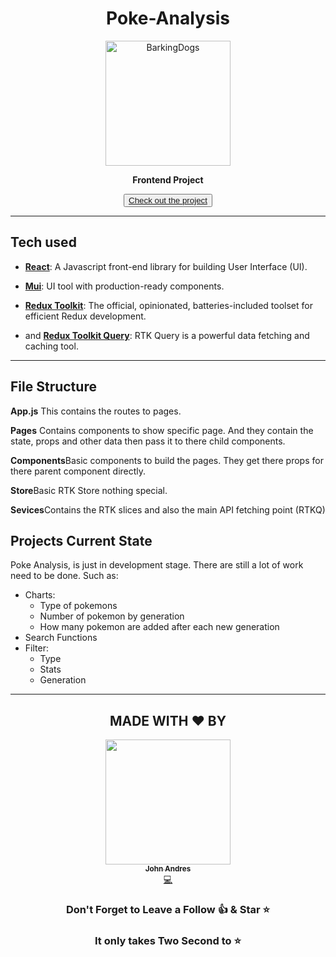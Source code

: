 <div align="center">

# Poke-Analysis

<a href="https://pokeanalysis.netlify.app/"><img src="https://media3.giphy.com/media/fSvqyvXn1M3btN8sDh/giphy.gif?cid=ecf05e47ik0kxtqnhhknu27hdkgplg126dx4tdjtll4gddbp&rid=giphy.gif&ct=g" width="200px;" alt="BarkingDogs"/></a>
<p><b>Frontend Project</b></p>

<button><a href="https://pokeanalysis.netlify.app/">Check out the project</a></button>
</div>
<hr>

## Tech used

- <b>[React](https://reactjs.org/)</b>: A Javascript front-end library for building User Interface (UI).
- <b>[Mui](https://mui.com/)</b>: UI tool with production-ready components.
- <b>[Redux Toolkit](https://redux-toolkit.js.org/)</b>: The official, opinionated, batteries-included toolset for efficient Redux development.

- and <b>[Redux Toolkit Query](https://redux-toolkit.js.org/rtk-query/overview)</b>: RTK Query is a powerful data fetching and caching tool. 
<hr>

## File Structure
<b>App.js</b> This contains the routes to pages.

<b>Pages</b> Contains components to show specific page. And they contain the state, props and other data then pass it to there child components.

<b>Components</b>Basic components to build the pages. They get there props for there parent component directly.

<b>Store</b>Basic RTK Store nothing special.

<b>Sevices</b>Contains the RTK slices and also the main API fetching point (RTKQ)

## Projects Current State
Poke Analysis, is just in development stage. There are still a lot of work need to be done.
Such as:
- Charts: 
    - Type of pokemons
    - Number of pokemon by generation
    - How many pokemon are added after each new generation
- Search Functions
- Filter:
    - Type
    - Stats
    - Generation
<hr>

<div align="center">

## MADE WITH ❤️ BY 

<td align="center"><a href="https://github.com/John4E656F"><img src="https://avatars.githubusercontent.com/u/104214379?v=4" width="200px;" alt=""/><br /><sub><b>John Andres</b></sub></a><br /><a href="https://github.com/John4E656F3" title="Code">💻</a> </td>


### Don't Forget to Leave a Follow 👍 &  Star ⭐ 
### It only takes Two Second to ⭐
</div>